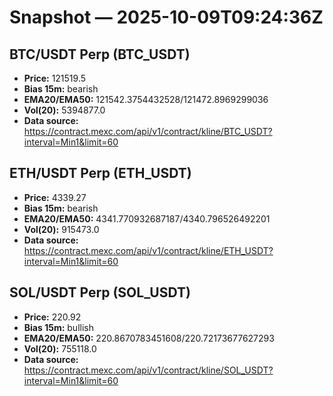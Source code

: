 # Snapshot — 2025-10-09T09:24:36Z

## BTC/USDT Perp (BTC_USDT)
- **Price:** 121519.5
- **Bias 15m:** bearish
- **EMA20/EMA50:** 121542.3754432528/121472.8969299036
- **Vol(20):** 5394877.0
- **Data source:** https://contract.mexc.com/api/v1/contract/kline/BTC_USDT?interval=Min1&limit=60

## ETH/USDT Perp (ETH_USDT)
- **Price:** 4339.27
- **Bias 15m:** bearish
- **EMA20/EMA50:** 4341.770932687187/4340.796526492201
- **Vol(20):** 915473.0
- **Data source:** https://contract.mexc.com/api/v1/contract/kline/ETH_USDT?interval=Min1&limit=60

## SOL/USDT Perp (SOL_USDT)
- **Price:** 220.92
- **Bias 15m:** bullish
- **EMA20/EMA50:** 220.8670783451608/220.72173677627293
- **Vol(20):** 755118.0
- **Data source:** https://contract.mexc.com/api/v1/contract/kline/SOL_USDT?interval=Min1&limit=60
